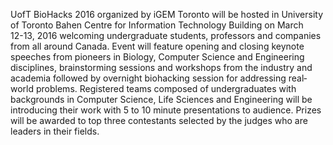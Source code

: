 UofT BioHacks 2016 organized by iGEM Toronto will be hosted in University of
Toronto Bahen Centre for Information Technology Building on March 12­-13, 2016
welcoming undergraduate students, professors and companies from all around
Canada. Event will feature opening and closing keynote speeches from pioneers in
Biology, Computer Science and Engineering disciplines, brainstorming sessions
and workshops from the industry and academia followed by overnight biohacking
session for addressing real­world problems. Registered teams composed of
undergraduates with backgrounds in Computer Science, Life Sciences and
Engineering will be introducing their work with 5 to 10 minute presentations to
audience. Prizes will be awarded to top three contestants selected by the judges
who are leaders in their fields.
